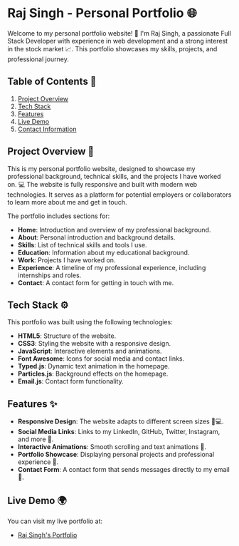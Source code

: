 # Raj Singh - Personal Portfolio 🌐

Welcome to my personal portfolio website! 👋 I'm Raj Singh, a passionate Full Stack Developer with experience in web development and a strong interest in the stock market 📈. This portfolio showcases my skills, projects, and professional journey.

## Table of Contents 📑
1. [Project Overview](#project-overview)
2. [Tech Stack](#tech-stack)
3. [Features](#features)
4. [Live Demo](#live-demo)
5. [Contact Information](#contact-information)

## Project Overview 📝

This is my personal portfolio website, designed to showcase my professional background, technical skills, and the projects I have worked on. 💻 The website is fully responsive and built with modern web technologies. It serves as a platform for potential employers or collaborators to learn more about me and get in touch.

The portfolio includes sections for:
- **Home**: Introduction and overview of my professional background.
- **About**: Personal introduction and background details.
- **Skills**: List of technical skills and tools I use.
- **Education**: Information about my educational background.
- **Work**: Projects I have worked on.
- **Experience**: A timeline of my professional experience, including internships and roles.
- **Contact**: A contact form for getting in touch with me.

## Tech Stack ⚙️

This portfolio was built using the following technologies:
- **HTML5**: Structure of the website.
- **CSS3**: Styling the website with a responsive design.
- **JavaScript**: Interactive elements and animations.
- **Font Awesome**: Icons for social media and contact links.
- **Typed.js**: Dynamic text animation in the homepage.
- **Particles.js**: Background effects on the homepage.
- **Email.js**: Contact form functionality.

## Features ✨
- **Responsive Design**: The website adapts to different screen sizes 📱💻.
- **Social Media Links**: Links to my LinkedIn, GitHub, Twitter, Instagram, and more 🔗.
- **Interactive Animations**: Smooth scrolling and text animations 🎨.
- **Portfolio Showcase**: Displaying personal projects and professional experience 💼.
- **Contact Form**: A contact form that sends messages directly to my email 📧.

## Live Demo 🌍

You can visit my live portfolio at:
- [Raj Singh's Portfolio](https://sinqhq.site)

